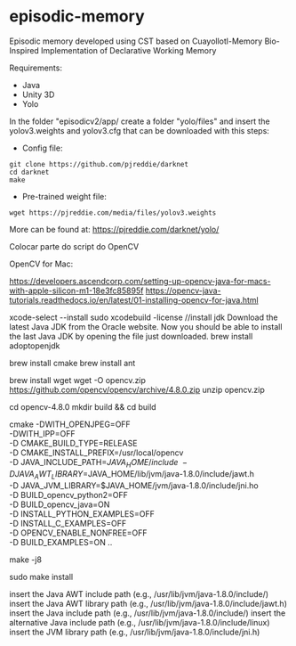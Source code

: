 # episodic-memory

Episodic memory developed using CST based on Cuayollotl-Memory Bio-Inspired Implementation of Declarative Working Memory

Requirements:
- Java
- Unity 3D
- Yolo

In the folder "episodicv2/app/ create a folder "yolo/files" and insert the yolov3.weights and yolov3.cfg that can be downloaded with this steps:
- Config file:

```
git clone https://github.com/pjreddie/darknet
cd darknet
make
```

- Pre-trained weight file:
```
wget https://pjreddie.com/media/files/yolov3.weights
```

More can be found at: https://pjreddie.com/darknet/yolo/

 

Colocar parte do script do OpenCV

OpenCV for Mac:

https://developers.ascendcorp.com/setting-up-opencv-java-for-macs-with-apple-silicon-m1-18e3fc85895f
https://opencv-java-tutorials.readthedocs.io/en/latest/01-installing-opencv-for-java.html

xcode-select --install
sudo xcodebuild -license
//install jdk
Download the latest Java JDK from the Oracle website. Now you should be able to install the last Java JDK by opening the file just downloaded.
brew install adoptopenjdk


brew install cmake
brew install ant

brew install wget
wget -O opencv.zip https://github.com/opencv/opencv/archive/4.8.0.zip
unzip opencv.zip

cd opencv-4.8.0
mkdir build && cd build

cmake -DWITH_OPENJPEG=OFF \
-DWITH_IPP=OFF \
-D CMAKE_BUILD_TYPE=RELEASE \
-D CMAKE_INSTALL_PREFIX=/usr/local/opencv \
-D JAVA_INCLUDE_PATH=$JAVA_HOME/include \
-D JAVA_AWT_LIBRARY=$JAVA_HOME/lib/jvm/java-1.8.0/include/jawt.h \
-D JAVA_JVM_LIBRARY=$JAVA_HOME/jvm/java-1.8.0/include/jni.ho \
-D BUILD_opencv_python2=OFF \
-D BUILD_opencv_java=ON \
-D INSTALL_PYTHON_EXAMPLES=OFF \
-D INSTALL_C_EXAMPLES=OFF \
-D OPENCV_ENABLE_NONFREE=OFF \
-D BUILD_EXAMPLES=ON ..

make -j8

sudo make install

insert the Java AWT include path (e.g., /usr/lib/jvm/java-1.8.0/include/)
insert the Java AWT library path (e.g., /usr/lib/jvm/java-1.8.0/include/jawt.h)
insert the Java include path (e.g., /usr/lib/jvm/java-1.8.0/include/)
insert the alternative Java include path (e.g., /usr/lib/jvm/java-1.8.0/include/linux)
insert the JVM library path (e.g., /usr/lib/jvm/java-1.8.0/include/jni.h)